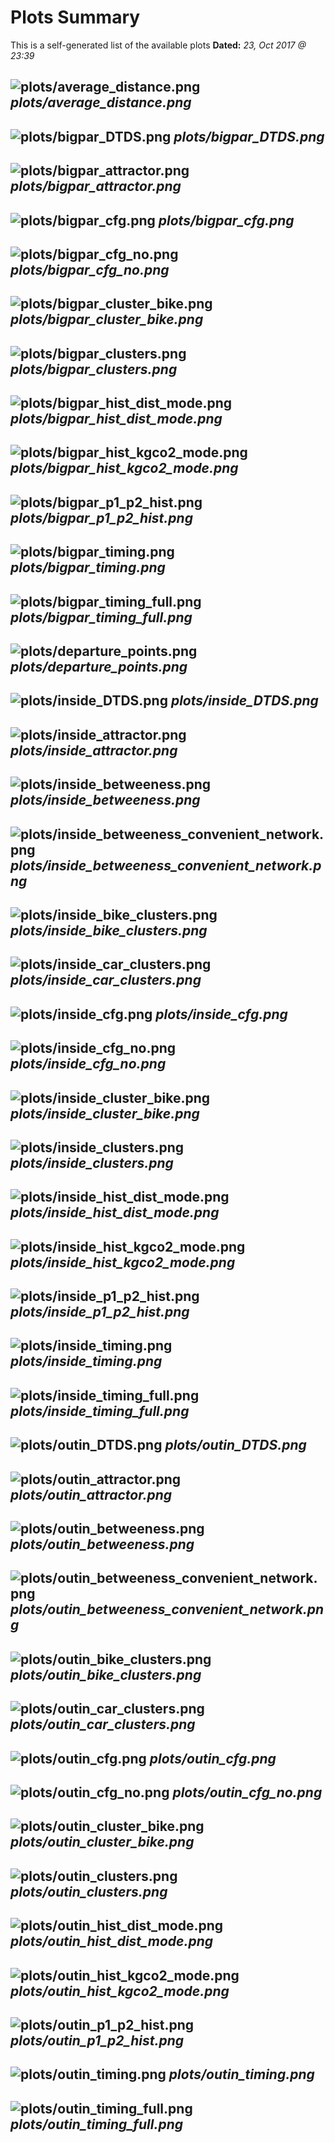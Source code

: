# Plots Summary

This is a self-generated list of the available plots
**Dated:** *23, Oct 2017 @ 23:39*


![plots/average_distance.png](plots/average_distance.png  "plots/average_distance.png")
*plots/average_distance.png*
---

![plots/bigpar_DTDS.png](plots/bigpar_DTDS.png  "plots/bigpar_DTDS.png")
*plots/bigpar_DTDS.png*
---

![plots/bigpar_attractor.png](plots/bigpar_attractor.png  "plots/bigpar_attractor.png")
*plots/bigpar_attractor.png*
---

![plots/bigpar_cfg.png](plots/bigpar_cfg.png  "plots/bigpar_cfg.png")
*plots/bigpar_cfg.png*
---

![plots/bigpar_cfg_no.png](plots/bigpar_cfg_no.png  "plots/bigpar_cfg_no.png")
*plots/bigpar_cfg_no.png*
---

![plots/bigpar_cluster_bike.png](plots/bigpar_cluster_bike.png  "plots/bigpar_cluster_bike.png")
*plots/bigpar_cluster_bike.png*
---

![plots/bigpar_clusters.png](plots/bigpar_clusters.png  "plots/bigpar_clusters.png")
*plots/bigpar_clusters.png*
---

![plots/bigpar_hist_dist_mode.png](plots/bigpar_hist_dist_mode.png  "plots/bigpar_hist_dist_mode.png")
*plots/bigpar_hist_dist_mode.png*
---

![plots/bigpar_hist_kgco2_mode.png](plots/bigpar_hist_kgco2_mode.png  "plots/bigpar_hist_kgco2_mode.png")
*plots/bigpar_hist_kgco2_mode.png*
---

![plots/bigpar_p1_p2_hist.png](plots/bigpar_p1_p2_hist.png  "plots/bigpar_p1_p2_hist.png")
*plots/bigpar_p1_p2_hist.png*
---

![plots/bigpar_timing.png](plots/bigpar_timing.png  "plots/bigpar_timing.png")
*plots/bigpar_timing.png*
---

![plots/bigpar_timing_full.png](plots/bigpar_timing_full.png  "plots/bigpar_timing_full.png")
*plots/bigpar_timing_full.png*
---

![plots/departure_points.png](plots/departure_points.png  "plots/departure_points.png")
*plots/departure_points.png*
---

![plots/inside_DTDS.png](plots/inside_DTDS.png  "plots/inside_DTDS.png")
*plots/inside_DTDS.png*
---

![plots/inside_attractor.png](plots/inside_attractor.png  "plots/inside_attractor.png")
*plots/inside_attractor.png*
---

![plots/inside_betweeness.png](plots/inside_betweeness.png  "plots/inside_betweeness.png")
*plots/inside_betweeness.png*
---

![plots/inside_betweeness_convenient_network.png](plots/inside_betweeness_convenient_network.png  "plots/inside_betweeness_convenient_network.png")
*plots/inside_betweeness_convenient_network.png*
---

![plots/inside_bike_clusters.png](plots/inside_bike_clusters.png  "plots/inside_bike_clusters.png")
*plots/inside_bike_clusters.png*
---

![plots/inside_car_clusters.png](plots/inside_car_clusters.png  "plots/inside_car_clusters.png")
*plots/inside_car_clusters.png*
---

![plots/inside_cfg.png](plots/inside_cfg.png  "plots/inside_cfg.png")
*plots/inside_cfg.png*
---

![plots/inside_cfg_no.png](plots/inside_cfg_no.png  "plots/inside_cfg_no.png")
*plots/inside_cfg_no.png*
---

![plots/inside_cluster_bike.png](plots/inside_cluster_bike.png  "plots/inside_cluster_bike.png")
*plots/inside_cluster_bike.png*
---

![plots/inside_clusters.png](plots/inside_clusters.png  "plots/inside_clusters.png")
*plots/inside_clusters.png*
---

![plots/inside_hist_dist_mode.png](plots/inside_hist_dist_mode.png  "plots/inside_hist_dist_mode.png")
*plots/inside_hist_dist_mode.png*
---

![plots/inside_hist_kgco2_mode.png](plots/inside_hist_kgco2_mode.png  "plots/inside_hist_kgco2_mode.png")
*plots/inside_hist_kgco2_mode.png*
---

![plots/inside_p1_p2_hist.png](plots/inside_p1_p2_hist.png  "plots/inside_p1_p2_hist.png")
*plots/inside_p1_p2_hist.png*
---

![plots/inside_timing.png](plots/inside_timing.png  "plots/inside_timing.png")
*plots/inside_timing.png*
---

![plots/inside_timing_full.png](plots/inside_timing_full.png  "plots/inside_timing_full.png")
*plots/inside_timing_full.png*
---

![plots/outin_DTDS.png](plots/outin_DTDS.png  "plots/outin_DTDS.png")
*plots/outin_DTDS.png*
---

![plots/outin_attractor.png](plots/outin_attractor.png  "plots/outin_attractor.png")
*plots/outin_attractor.png*
---

![plots/outin_betweeness.png](plots/outin_betweeness.png  "plots/outin_betweeness.png")
*plots/outin_betweeness.png*
---

![plots/outin_betweeness_convenient_network.png](plots/outin_betweeness_convenient_network.png  "plots/outin_betweeness_convenient_network.png")
*plots/outin_betweeness_convenient_network.png*
---

![plots/outin_bike_clusters.png](plots/outin_bike_clusters.png  "plots/outin_bike_clusters.png")
*plots/outin_bike_clusters.png*
---

![plots/outin_car_clusters.png](plots/outin_car_clusters.png  "plots/outin_car_clusters.png")
*plots/outin_car_clusters.png*
---

![plots/outin_cfg.png](plots/outin_cfg.png  "plots/outin_cfg.png")
*plots/outin_cfg.png*
---

![plots/outin_cfg_no.png](plots/outin_cfg_no.png  "plots/outin_cfg_no.png")
*plots/outin_cfg_no.png*
---

![plots/outin_cluster_bike.png](plots/outin_cluster_bike.png  "plots/outin_cluster_bike.png")
*plots/outin_cluster_bike.png*
---

![plots/outin_clusters.png](plots/outin_clusters.png  "plots/outin_clusters.png")
*plots/outin_clusters.png*
---

![plots/outin_hist_dist_mode.png](plots/outin_hist_dist_mode.png  "plots/outin_hist_dist_mode.png")
*plots/outin_hist_dist_mode.png*
---

![plots/outin_hist_kgco2_mode.png](plots/outin_hist_kgco2_mode.png  "plots/outin_hist_kgco2_mode.png")
*plots/outin_hist_kgco2_mode.png*
---

![plots/outin_p1_p2_hist.png](plots/outin_p1_p2_hist.png  "plots/outin_p1_p2_hist.png")
*plots/outin_p1_p2_hist.png*
---

![plots/outin_timing.png](plots/outin_timing.png  "plots/outin_timing.png")
*plots/outin_timing.png*
---

![plots/outin_timing_full.png](plots/outin_timing_full.png  "plots/outin_timing_full.png")
*plots/outin_timing_full.png*
---


